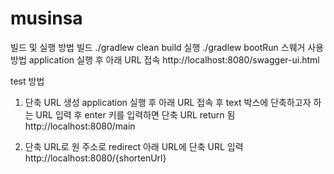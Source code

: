 # musinsa
빌드 및 실행 방법
빌드 ./gradlew clean build
실행 ./gradlew bootRun
스웨거 사용방법
application 실행 후 아래 URL 접속 
http://localhost:8080/swagger-ui.html

test 방법
1. 단축 URL 생성 
application 실행 후 아래 URL 접속 후 
text 박스에 단축하고자 하는 URL 입력 후 enter 키를 입력하면 단축 URL return 됨
http://localhost:8080/main

2. 단축 URL로 원 주소로 redirect 
아래 URL에 단축 URL 입력
http://localhost:8080/{shortenUrl}
